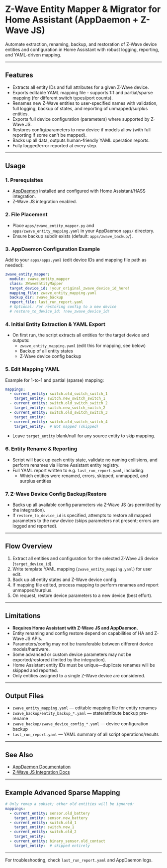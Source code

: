 # Z-Wave Entity Mapper & Migrator for Home Assistant (AppDaemon + Z-Wave JS)

Automate extraction, renaming, backup, and restoration of Z-Wave device entities and configuration in Home Assistant with robust logging, reporting, and YAML-driven mapping.

---

## Features

- Extracts all entity IDs and full attributes for a given Z-Wave device.
- Exports editable YAML mapping file - supports 1:1 and partial/sparse mapping (for different switch types/port counts).
- Renames new Z-Wave entities to user-specified names with validation, full logging, backup of states, and reporting of unmapped/surplus entities.
- Exports full device configuration (parameters) where supported by Z-Wave JS.
- Restores config/parameters to new device if models allow (with full reporting if some can't be mapped).
- Backs up all data, outputs human-friendly YAML operation reports.
- Fully logged/error reported at every step.

---

## Usage

### 1. Prerequisites

- [AppDaemon](https://appdaemon.readthedocs.io/) installed and configured with Home Assistant/HASS integration.
- Z-Wave JS integration enabled.

### 2. File Placement

- Place `apps/zwave_entity_mapper.py` and `apps/zwave_entity_mapping.yaml` in your AppDaemon `apps/` directory.
- Ensure backup subdir exists (default: `apps/zwave_backup/`).

### 3. AppDaemon Configuration Example

Add to your `apps/apps.yaml` (edit device IDs and mapping file path as needed):

```yaml
zwave_entity_mapper:
  module: zwave_entity_mapper
  class: ZWaveEntityMapper
  target_device_id: !your_original_zwave_device_id_here!
  mapping_file: zwave_entity_mapping.yaml
  backup_dir: zwave_backup
  report_file: last_run_report.yaml
  # Optional: For restoring config to a new device
  # restore_to_device_id: !new_zwave_device_id!
```

### 4. Initial Entity Extraction & YAML Export

- On first run, the script extracts all entities for the target device and outputs:
    - `zwave_entity_mapping.yaml` (edit this for mapping, see below)
    - Backup of all entity states
    - Z-Wave device config backup

### 5. Edit Mapping YAML

Example for 1-to-1 and partial (sparse) mapping:
```yaml
mappings:
  - current_entity: switch.old_switch_switch_1
    target_entity: switch.new_switch_switch_1
  - current_entity: switch.old_switch_switch_2
    target_entity: switch.new_switch_switch_2
  - current_entity: switch.old_switch_switch_3
    target_entity:
  - current_entity: switch.old_switch_switch_4
    target_entity:  # Not mapped (skipped)
```
- Leave `target_entity` blank/null for any source entity to skip mapping.

### 6. Entity Rename & Reporting

- Script will back up each entity state, validate no naming collisions, and perform renames via Home Assistant entity registry.
- Full YAML report written to e.g. `last_run_report.yaml`, including:
    - Which entities were renamed, errors, skipped, unmapped, and surplus entities

### 7. Z-Wave Device Config Backup/Restore

- Backs up all available config parameters via Z-Wave JS (as permitted by the integration).
- If `restore_to_device_id` is specified, attempts to restore all mapped parameters to the new device (skips parameters not present; errors are logged and reported).

--- 

## Flow Overview

1. Extract all entities and configuration for the selected Z-Wave JS device (`target_device_id`).
2. Write template YAML mapping (`zwave_entity_mapping.yaml`) for user edit.
3. Back up all entity states and Z-Wave device config.
4. If mapping file edited, process mapping to perform renames and report unmapped/surplus.
5. On request, restore device parameters to a new device (best effort).

---

## Limitations

- **Requires Home Assistant with Z-Wave JS and AppDaemon.**
- Entity renaming and config restore depend on capabilities of HA and Z-Wave JS APIs.
- Parameters/config may not be transferable between different device models/hardware.
- Some advanced or custom device parameters may not be exported/restored (limited by the integration).
- Home Assistant entity IDs must be unique—duplicate renames will be skipped and reported.
- Only entities assigned to a single Z-Wave device are considered.

---

## Output Files

- `zwave_entity_mapping.yaml` — editable mapping file for entity renames
- `zwave_backup/entity_backup_*.yaml` — state/attribute backup pre-rename
- `zwave_backup/zwave_device_config_*.yaml` — device configuration backup
- `last_run_report.yaml` — YAML summary of all script operations/results

---

## See Also

- [AppDaemon Documentation](https://appdaemon.readthedocs.io/)
- [Z-Wave JS Integration Docs](https://www.home-assistant.io/integrations/zwave_js/)

---

## Example Advanced Sparse Mapping

```yaml
# Only remap a subset; other old entities will be ignored:
mappings:
  - current_entity: sensor.old_battery
    target_entity: sensor.new_battery
  - current_entity: switch.old_1
    target_entity: switch.new_1
  - current_entity: switch.old_2
    target_entity:
  - current_entity: binary_sensor.old_contact
    target_entity:  # skipped entirely
```

---

For troubleshooting, check `last_run_report.yaml` and AppDaemon logs.